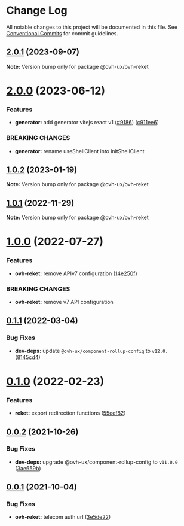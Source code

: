 # Change Log

All notable changes to this project will be documented in this file.
See [Conventional Commits](https://conventionalcommits.org) for commit guidelines.

## [2.0.1](https://github.com/ovh/manager/compare/@ovh-ux/ovh-reket@2.0.0...@ovh-ux/ovh-reket@2.0.1) (2023-09-07)

**Note:** Version bump only for package @ovh-ux/ovh-reket





# [2.0.0](https://github.com/ovh/manager/compare/@ovh-ux/ovh-reket@1.0.2...@ovh-ux/ovh-reket@2.0.0) (2023-06-12)


### Features

* **generator:**  add generator vitejs react v1 ([#9186](https://github.com/ovh/manager/issues/9186)) ([c911ee6](https://github.com/ovh/manager/commit/c911ee6168e2803e2022dc0e275f242953ad8255))


### BREAKING CHANGES

* **generator:** rename useShellClient into initShellClient





## [1.0.2](https://github.com/ovh/manager/compare/@ovh-ux/ovh-reket@1.0.1...@ovh-ux/ovh-reket@1.0.2) (2023-01-19)

**Note:** Version bump only for package @ovh-ux/ovh-reket





## [1.0.1](https://github.com/ovh/manager/compare/@ovh-ux/ovh-reket@1.0.0...@ovh-ux/ovh-reket@1.0.1) (2022-11-29)

**Note:** Version bump only for package @ovh-ux/ovh-reket





# [1.0.0](https://github.com/ovh/manager/compare/@ovh-ux/ovh-reket@0.1.1...@ovh-ux/ovh-reket@1.0.0) (2022-07-27)


### Features

* **ovh-reket:** remove APIv7 configuration ([14e250f](https://github.com/ovh/manager/commit/14e250fbe672037842158372b60ccc6276477576))


### BREAKING CHANGES

* **ovh-reket:** remove v7 API configuration



## [0.1.1](https://github.com/ovh/manager/compare/@ovh-ux/ovh-reket@0.1.0...@ovh-ux/ovh-reket@0.1.1) (2022-03-04)


### Bug Fixes

* **dev-deps:** update `@ovh-ux/component-rollup-config` to `v12.0.` ([8145cd4](https://github.com/ovh/manager/commit/8145cd44a34cec071db4b5267182705625951077))



# [0.1.0](https://github.com/ovh/manager/compare/@ovh-ux/ovh-reket@0.0.2...@ovh-ux/ovh-reket@0.1.0) (2022-02-23)


### Features

* **reket:** export redirection functions ([55eef82](https://github.com/ovh/manager/commit/55eef82425d5eed3a67b9e2462d2968fe3b6d711))



## [0.0.2](https://github.com/ovh/manager/compare/@ovh-ux/ovh-reket@0.0.1...@ovh-ux/ovh-reket@0.0.2) (2021-10-26)


### Bug Fixes

* **dev-deps:** upgrade @ovh-ux/component-rollup-config to `v11.0.0` ([3ae659b](https://github.com/ovh/manager/commit/3ae659bea59244fd5660375b9dac52055cc374b0))



## [0.0.1](https://github.com/ovh/manager/compare/@ovh-ux/ovh-reket@0.0.0...@ovh-ux/ovh-reket@0.0.1) (2021-10-04)


### Bug Fixes

* **ovh-reket:** telecom auth url ([3e5de22](https://github.com/ovh/manager/commit/3e5de222ec05d79f28d5391a4fca0d145259ce99))
